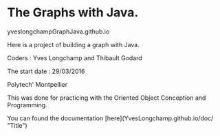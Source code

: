 # The Graphs with Java.

yveslongchampGraphJava.github.io

<p> Here is a project of building a graph with Java. </p>

<p> Coders : Yves Longchamp and Thibault Godard </p>

<p> The start date : 29/03/2016 </p>

<p> Polytech' Montpellier </p>

<p> This was done for practicing with the Oriented Object Conception and Programming. </p>

<p> You can found the documentation [here](YvesLongchamp.github.io/doc/ "Title") </p>
